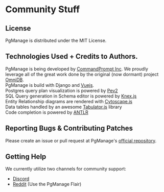 # Community Stuff

## License

PgManage is distributed under the MIT License.

## Technologies Used + Credits to Authors.
PgManage is being developed by [CommandPrompt Inc](https://www.commandprompt.com/).
We proudly leverage all of the great work done by the original (now dormant) project [OmniDB](https://github.com/OmniDB/OmniDB).  
PgManage is build with Django and [Vuejs](https://vuejs.org/).  
Postgres query plan visualization is powered by [Pev2](https://github.com/dalibo/pev2)  
SQL Query generation in Schema editor is powered by [Knex.js](https://knexjs.org)  
Entity Relationship diagrams are rendered with [Cytoscape.js](https://js.cytoscape.org/)  
Data tables handled by an awesome [Tabulator.js](https://tabulator.info/) library  
Code completion is powered by [ANTLR](https://www.antlr.org/)  

## Reporting Bugs & Contributing Patches

Please create an issue or pull request at PgManage's [official repository](https://github.com/commandprompt/pgmanage/issues).

## Getting Help

We currently utilize two channels for community support:
* [Discord](https://discord.gg/bW2hsax8We)
* [Reddit](https://reddit.com/r/postgresql) (Use the PgManage Flair)
